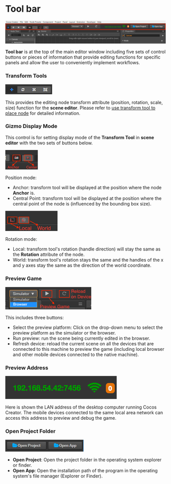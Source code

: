 # Tool bar

![toolbar](index/toolbar.png)

**Tool bar** is at the top of the main editor window including five sets of control buttons or pieces of information that provide editing functions for specific panels and allow the user to conveniently implement workflows.

### Transform Tools

![transform tool](toolbar/transform_tool.png)

This provides the editing node transform attribute (position, rotation, scale, size) function for the **scene editor**. Please refer to [use transform tool to place node](editor-panels/scene.md#%E4%BD%BF%E7%94%A8%E5%8F%98%E6%8D%A2%E5%B7%A5%E5%85%B7%E5%B8%83%E7%BD%AE%E8%8A%82%E7%82%B9) for detailed information.

### Gizmo Display Mode

This control is for setting display mode of the **Transform Tool** in **scene editor** with the two sets of buttons below.

![gizmo position](toolbar/gizmo_position.png)

Position mode:

* Anchor: transform tool will be displayed at the position where the node **Anchor** is.
* Central Point: transform tool will be displayed at the position where the central point of the node is (influenced by the bounding box size).

![gizmo rotation](toolbar/gizmo_rotation.png)

Rotation mode:

* Local: transform tool's rotation (handle direction) will stay the same as the **Rotation** attribute of the node.
* World: transform tool's rotation stays the same and the handles of the x and y axes stay the same as the direction of the world coordinate.

### Preview Game

![preview](toolbar/preview.png)

This includes three buttons:

* Select the preview platform: Click on the drop-down menu to select the preview platform as the simulator or the browser.
* Run preview: run the scene being currently edited in the browser.
* Refresh device: reload the current scene on all the devices that are connected to this machine to preview the game (including local browser and other mobile devices connected to the native machine).

### Preview Address

![preview url](toolbar/preview_url.png)

Here is shown the LAN address of the desktop computer running Cocos Creator. The mobile devices connected to the same local area network can access this address to preview and debug the game.

### Open Project Folder

![open project](toolbar/open_project.png)

* **Open Project**: Open the project folder in the operating system explorer or finder.
* **Open App**: Open the installation path of the program in the operating system's file manager (Explorer or Finder).
